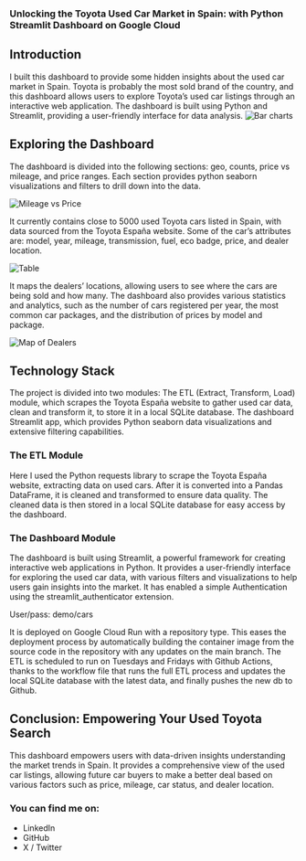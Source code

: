 <!--
.. title: [Personal project] Toyota Used Car Dashboard
.. slug: personal-project-toyota-used-car-dashboard
.. date: 2025-05-30 14:26:06 UTC+02:00
.. tags: dashboard,streamlit,python,GCP
.. category: 
.. link: 
.. description: 
.. type: text
-->

### Unlocking the Toyota Used Car Market in Spain: with Python Streamlit Dashboard on Google Cloud

## Introduction
I built this dashboard to provide some hidden insights about the used car market in Spain. Toyota is probably the most sold brand of the country, and this dashboard allows users to explore Toyota’s used car listings through an interactive web application. The dashboard is built using Python and Streamlit, providing a user-friendly interface for data analysis.
![Bar charts](../images/barcharts-1.png)

## Exploring the Dashboard
The dashboard is divided into the following sections: geo, counts, price vs mileage, and price ranges. Each section provides python seaborn visualizations and filters to drill down into the data.

![Mileage vs Price](../images/mileage-vs-price.png)

It currently contains close to 5000 used Toyota cars listed in Spain, with data sourced from the Toyota España website. Some of the car’s attributes are: model, year, mileage, transmission, fuel, eco badge, price, and dealer location.

![Table](../images/tabla1.png)

It maps the dealers’ locations, allowing users to see where the cars are being sold and how many. The dashboard also provides various statistics and analytics, such as the number of cars registered per year, the most common car packages, and the distribution of prices by model and package.

![Map of Dealers](../images/map2.png)

## Technology Stack

The project is divided into two modules:
The ETL (Extract, Transform, Load) module, which scrapes the Toyota España website to gather used car data, clean and transform it, to store it in a local SQLite database.
The dashboard Streamlit app, which provides Python seaborn data visualizations and extensive filtering capabilities.

### The ETL Module

Here I used the Python requests library to scrape the Toyota España website, extracting data on used cars. After it is converted into a Pandas DataFrame, it is cleaned and transformed to ensure data quality. The cleaned data is then stored in a local SQLite database for easy access by the dashboard.

### The Dashboard Module
The dashboard is built using Streamlit, a powerful framework for creating interactive web applications in Python. It provides a user-friendly interface for exploring the used car data, with various filters and visualizations to help users gain insights into the market.
It has enabled a simple Authentication using the streamlit_authenticator extension.

User/pass: demo/cars

It is deployed on Google Cloud Run with a repository type. This eases the deployment process by automatically building the container image from the source code in the repository with any updates on the main branch.
The ETL is scheduled to run on Tuesdays and Fridays with Github Actions, thanks to the workflow file that runs the full ETL process and updates the local SQLite database with the latest data, and finally pushes the new db to Github.

## Conclusion: Empowering Your Used Toyota Search
This dashboard empowers users with data-driven insights understanding the market trends in Spain. It provides a comprehensive view of the used car listings, allowing future car buyers to make a better deal based on various factors such as price, mileage, car status, and dealer location.

### You can find me on:

- LinkedIn
- GitHub
- X / Twitter

